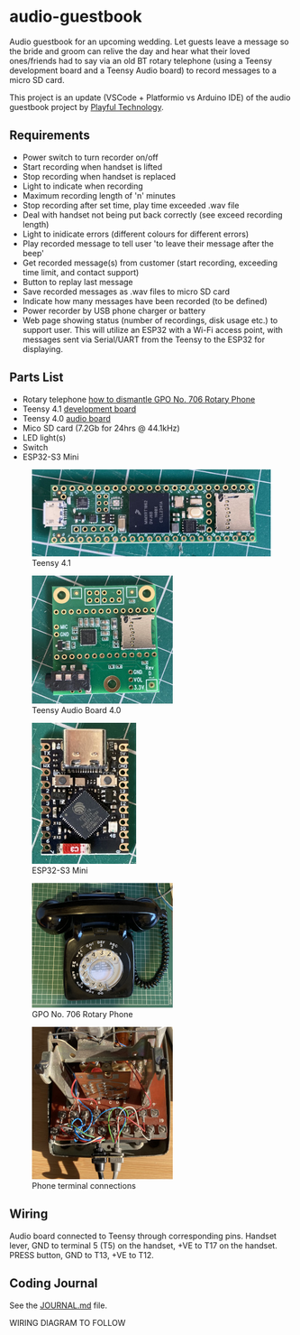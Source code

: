 # audio-guestbook
Audio guestbook for an upcoming wedding.  Let guests leave a message so the bride and groom can relive the day and hear what their loved ones/friends had to say via an old BT rotary telephone (using a Teensy development board and a Teensy Audio board) to record messages to a micro SD card.

This project is an update (VSCode + Platformio vs Arduino IDE) of the audio guestbook project by [Playful Technology](https://github.com/playfultechnology/audio-guestbook).

## Requirements
- Power switch to turn recorder on/off
- Start recording when handset is lifted
- Stop recording when handset is replaced
- Light to indicate when recording
- Maximum recording length of 'n' minutes
- Stop recording after set time, play time exceeded .wav file
- Deal with handset not being put back correctly (see exceed recording length)
- Light to inidicate errors (different colours for different errors)
- Play recorded message to tell user 'to leave their message after the beep'
- Get recorded message(s) from customer (start recording, exceeding time limit, and contact support)
- Button to replay last message
- Save recorded messages as .wav files to micro SD card
- Indicate how many messages have been recorded (to be defined)
- Power recorder by USB phone charger or battery
- Web page showing status (number of recordings, disk usage etc.) to support user. This will utilize an ESP32 with a Wi-Fi access point, with messages sent via Serial/UART from the Teensy to the ESP32 for displaying.

## Parts List
- Rotary telephone [how to dismantle GPO No. 706 Rotary Phone](https://www.britishtelephones.com/t706dismantle.htm)
- Teensy 4.1 [development board](https://www.pjrc.com/teensy/pinout.html)
- Teensy 4.0 [audio board](https://www.pjrc.com/store/teensy3_audio.html)
- Mico SD card (7.2Gb for 24hrs @ 44.1kHz)
- LED light(s)
- Switch
- ESP32-S3 Mini

<figure>
  <img
  src="./images/teensy4-1.jpeg"
  alt="Teensy 4.1 Development Board">
  <figcaption>Teensy 4.1</figcaption>
</figure>

<figure>
  <img
  src="./images/teensy-audio.jpeg"
  alt="Teensy 4.0 Audio Board">
  <figcaption>Teensy Audio Board 4.0</figcaption>
</figure>

<figure>
  <img
  src="./images/esp32-s3-mini.jpeg"
  alt="ESP32-S3 Mini Development Board">
  <figcaption>ESP32-S3 Mini</figcaption>
</figure>

<figure>
  <img
  src="./images/phone.png"
  alt="GPO No. 706 Rotary Phone">
  <figcaption>GPO No. 706 Rotary Phone</figcaption>
</figure>

<figure>
  <img
  src="./images/connections.jpeg"
  alt="Phone terminal connections">
  <figcaption>Phone terminal connections</figcaption>
</figure>

## Wiring
Audio board connected to Teensy through corresponding pins.  Handset lever, GND to terminal 5 (T5) on the handset, +VE to T17 on the handset. PRESS button, GND to T13, +VE to T12.

## Coding Journal
See the [JOURNAL.md](JOURNAL.md) file.

WIRING DIAGRAM TO FOLLOW
